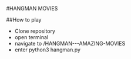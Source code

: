 #HANGMAN MOVIES

##How to play
- Clone repository
- open terminal
- navigate to /HANGMAN---AMAZING-MOVIES
- enter python3 hangman.py

